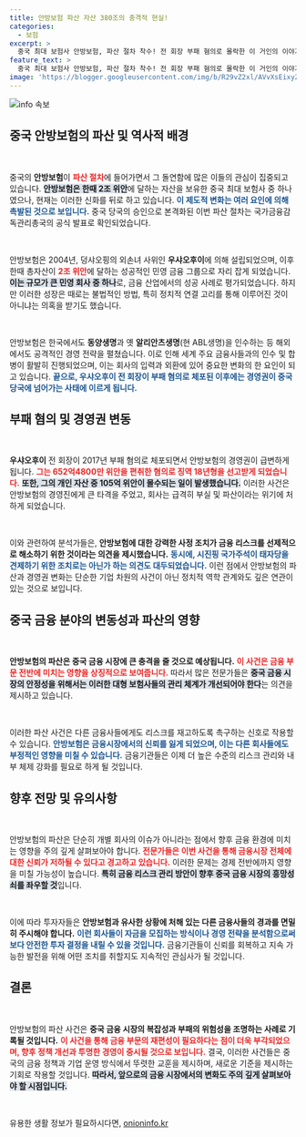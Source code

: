 ```yaml
---
title: 안방보험 파산 자산 380조의 충격적 현실!
categories:
  - 보험
excerpt: >
  중국 최대 보험사 안방보험, 파산 절차 착수! 전 회장 부패 혐의로 몰락한 이 거인의 이야기. 금융권의 충격파는 어디까지? 클릭해서 그 윤곽을 직접 확인하세요!
feature_text: >
  중국 최대 보험사 안방보험, 파산 절차 착수! 전 회장 부패 혐의로 몰락한 이 거인의 이야기. 금융권의 충격파는 어디까지? 클릭해서 그 윤곽을 직접 확인하세요!
image: 'https://blogger.googleusercontent.com/img/b/R29vZ2xl/AVvXsEixyZcFfHzMRdzZMjFBmAUKJYCLCGyLL1o632UiGVXcaFdKo_bkvkuCioo0uUKlGfBVcT3P84aROyZIXSBEx3Aw5nCQ3pTgDom1WDC4m8eifvWiAmWEEVb4x6G_l8C0QH225ldMjyaFvpxGEBGNO37VmDTDMHGhJPq73UglMfDca1-0aw/s1600/blogspot.png'
---
```


<p><img src="https://blogger.googleusercontent.com/img/b/R29vZ2xl/AVvXsEixyZcFfHzMRdzZMjFBmAUKJYCLCGyLL1o632UiGVXcaFdKo_bkvkuCioo0uUKlGfBVcT3P84aROyZIXSBEx3Aw5nCQ3pTgDom1WDC4m8eifvWiAmWEEVb4x6G_l8C0QH225ldMjyaFvpxGEBGNO37VmDTDMHGhJPq73UglMfDca1-0aw/s1600/blogspot.png" alt="info 속보" /></p>

<h2 data-ke-size="size26">중국 안방보험의 파산 및 역사적 배경</h2>

<p data-ke-size="size16">&nbsp;</p>

<p>중국의 <b>안방보험</b>이 <b><span style="color: #ee2323;">파산 절차</span></b>에 들어가면서 그 돌연함에 많은 이들의 관심이 집중되고 있습니다. <b><span style="background-color: #21538527;">안방보험은 한때 2조 위안</span></b>에 달하는 자산을 보유한 중국 최대 보험사 중 하나였으나, 현재는 이러한 신화를 뒤로 하고 있습니다. <b><span style="color: #1a5490;">이 제도적 변화는 여러 요인에 의해 촉발된 것으로 보입니다.</span></b> 중국 당국의 승인으로 본격화된 이번 파산 절차는 국가금융감독관리총국의 공식 발표로 확인되었습니다. </p>

<p data-ke-size="size16">&nbsp;</p>

<p>안방보험은 2004년, 덩샤오핑의 외손녀 사위인 <b>우샤오후이</b>에 의해 설립되었으며, 이후                  한때 총자산이 <b><span style="color: #ee2323;">2조 위안</span></b>에 달하는 성공적인 민영 금융 그룹으로 자리 잡게 되었습니다. <b><span style="background-color: #21538527;">이는 규모가 큰 민영 회사 중 하나</span></b>로, 금융 산업에서의 성공 사례로 평가되었습니다. 하지만 이러한 성장은 때로는 불법적인 방법, 특히 정치적 연결 고리를 통해 이루어진 것이 아니냐는 의혹을 받기도 했습니다. </p>

<p data-ke-size="size16">&nbsp;</p>

<p>안방보험은 한국에서도 <b>동양생명</b>과 옛 <b>알리안츠생명</b>(현 ABL생명)을 인수하는 등 해외에서도 공격적인 경영 전략을 펼쳤습니다. 이로 인해 세계 주요 금융사들과의 인수 및 합병이 활발히 진행되었으며, 이는 회사의 입력과 외환에 있어 중요한 변화의 한 요인이 되고 있습니다. <b><span style="color: #1a5490;">끝으로, 우샤오후이 전 회장이 부패 혐의로 체포된 이후에는 경영권이 중국 당국에 넘어가는 사태에 이르게 됩니다.</span></b></p>

<h2 data-ke-size="size26">부패 혐의 및 경영권 변동</h2>

<p data-ke-size="size16">&nbsp;</p>

<p><b>우샤오후이</b> 전 회장이 2017년 부패 혐의로 체포되면서 안방보험의 경영권이 급변하게 됩니다. <b><span style="color: #ee2323;">그는 652억4800만 위안을 편취한 혐의로 징역 18년형을 선고받게 되었습니다.</span></b> <b><span style="background-color: #21538527;">또한, 그의 개인 자산 중 105억 위안이 몰수되는 일이 발생했습니다.</span></b> 이러한 사건은 안방보험의 경영진에게 큰 타격을 주었고, 회사는 급격히 부실 및 파산이라는 위기에 처하게 되었습니다. </p>

<p data-ke-size="size16">&nbsp;</p>

<p>이와 관련하여 분석가들은, <b>안방보험에 대한 강력한 사정 조치가 금융 리스크를 선제적으로 해소하기 위한 것이라는 의견을 제시했습니다.</b> <b><span style="color: #1a5490;">동시에, 시진핑 국가주석이 태자당을 견제하기 위한 조치로는 아닌가 하는 의견도 대두되었습니다.</span></b> 이런 점에서 안방보험의 파산과 경영권 변화는 단순한 기업 차원의 사건이 아닌 정치적 역학 관계와도 깊은 연관이 있는 것으로 보입니다.</p>

<h2 data-ke-size="size26">중국 금융 분야의 변동성과 파산의 영향</h2>

<p data-ke-size="size16">&nbsp;</p>

<p><b>안방보험의 파산은 중국 금융 시장에 큰 충격을 줄 것으로 예상됩니다.</b> <b><span style="color: #ee2323;">이 사건은 금융 부문 전반에 미치는 영향을 상징적으로 보여줍니다.</span></b> 따라서 많은 전문가들은 <b><span style="background-color: #21538527;">중국 금융 시장의 안정성을 위해서는 이러한 대형 보험사들의 관리 체계가 개선되어야 한다</span></b>는 의견을 제시하고 있습니다. </p>

<p data-ke-size="size16">&nbsp;</p>

<p>이러한 파산 사건은 다른 금융사들에게도 리스크를 재고하도록 촉구하는 신호로 작용할 수 있습니다. <b><span style="color: #1a5490;">안방보험은 금융시장에서의 신뢰를 잃게 되었으며, 이는 다른 회사들에도 부정적인 영향을 미칠 수 있습니다.</span></b> 금융기관들은 이제 더 높은 수준의 리스크 관리와 내부 체제 강화를 필요로 하게 될 것입니다.</p>

<h2 data-ke-size="size26">향후 전망 및 유의사항</h2>

<p data-ke-size="size16">&nbsp;</p>

<p>안방보험의 파산은 단순히 개별 회사의 이슈가 아니라는 점에서 향후 금융 환경에 미치는 영향을 주의 깊게 살펴보아야 합니다. <b><span style="color: #ee2323;">전문가들은 이번 사건을 통해 금융시장 전체에 대한 신뢰가 저하될 수 있다고 경고하고 있습니다.</span></b> 이러한 문제는 경제 전반에까지 영향을 미칠 가능성이 높습니다. <b><span style="background-color: #21538527;">특히 금융 리스크 관리 방안이 향후 중국 금융 시장의 흥망성쇠를 좌우할 것</span></b>입니다.</p>

<p data-ke-size="size16">&nbsp;</p>

<p>이에 따라 투자자들은 <b>안방보험과 유사한 상황에 처해 있는 다른 금융사들의 경과를 면밀히 주시해야 합니다.</b> <b><span style="color: #1a5490;">이런 회사들이 자금을 모집하는 방식이나 경영 전략을 분석함으로써 보다 안전한 투자 결정을 내릴 수 있을 것입니다.</span></b> 금융기관들이 신뢰를 회복하고 지속 가능한 발전을 위해 어떤 조치를 취할지도 지속적인 관심사가 될 것입니다.</p>

<h2 data-ke-size="size26">결론</h2>

<p data-ke-size="size16">&nbsp;</p>

<p>안방보험의 파산 사건은 <b>중국 금융 시장의 복잡성과 부패의 위험성을 조명하는 사례로 기록될 것입니다.</b> <b><span style="color: #ee2323;">이 사건을 통해 금융 부문의 재편성이 필요하다는 점이 더욱 부각되었으며, 향후 정책 개선과 투명한 경영이 중시될 것으로 보입니다.</span></b> 결국, 이러한 사건들은 중국의 금융 정책과 기업 운영 방식에서 뚜렷한 교훈을 제시하며, 새로운 기준을 제시하는 기회로 작용할 것입니다. <b><span style="background-color: #21538527;">따라서, 앞으로의 금융 시장에서의 변화도 주의 깊게 살펴보아야 할 시점입니다.</span></b> </p>

<p data-ke-size="size16">&nbsp;</p>
유용한 생활 정보가 필요하시다면, <a href="https://onioninfo.kr" rel="dofollow">onioninfo.kr</a>


